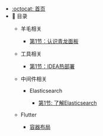 - [:octocat: 首页]()
- :memo: 目录
   - 羊毛相关
     
     - [第1节：认识青龙面板](./md/wool/2022-3-11-第一节-青龙面板.md)

   - 工具相关

     - [第1节：IDEA热部署](./md/tools/2022-3-11-第一节-IDEA热部署.md)

   - 中间件相关
    
     - Elasticsearch
     
       - [第1节: 了解Elasticsearch](./md/elasticsearch/2022-3-11-第一节-Elasticsearch介绍.md)

   - Flutter

     - [容器布局](./md/flutter/容器布局.md)